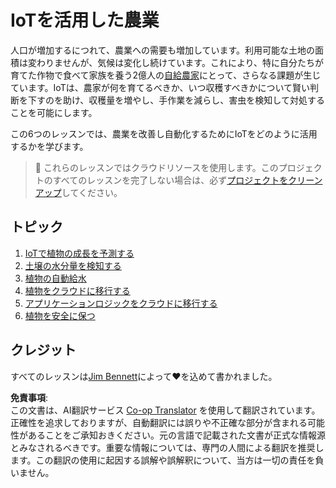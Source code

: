 <!--
CO_OP_TRANSLATOR_METADATA:
{
  "original_hash": "428bda82d9e6016ecea7c797564bf081",
  "translation_date": "2025-08-24T21:57:11+00:00",
  "source_file": "2-farm/README.md",
  "language_code": "ja"
}
-->
# IoTを活用した農業

人口が増加するにつれて、農業への需要も増加しています。利用可能な土地の面積は変わりませんが、気候は変化し続けています。これにより、特に自分たちが育てた作物で食べて家族を養う2億人の[自給農家](https://wikipedia.org/wiki/Subsistence_agriculture)にとって、さらなる課題が生じています。IoTは、農家が何を育てるべきか、いつ収穫すべきかについて賢い判断を下すのを助け、収穫量を増やし、手作業を減らし、害虫を検知して対処することを可能にします。

この6つのレッスンでは、農業を改善し自動化するためにIoTをどのように活用するかを学びます。

> 💁 これらのレッスンではクラウドリソースを使用します。このプロジェクトのすべてのレッスンを完了しない場合は、必ず[プロジェクトをクリーンアップ](../clean-up.md)してください。

## トピック

1. [IoTで植物の成長を予測する](lessons/1-predict-plant-growth/README.md)  
1. [土壌の水分量を検知する](lessons/2-detect-soil-moisture/README.md)  
1. [植物の自動給水](lessons/3-automated-plant-watering/README.md)  
1. [植物をクラウドに移行する](lessons/4-migrate-your-plant-to-the-cloud/README.md)  
1. [アプリケーションロジックをクラウドに移行する](lessons/5-migrate-application-to-the-cloud/README.md)  
1. [植物を安全に保つ](lessons/6-keep-your-plant-secure/README.md)  

## クレジット

すべてのレッスンは[Jim Bennett](https://GitHub.com/JimBobBennett)によって♥️を込めて書かれました。

**免責事項**:  
この文書は、AI翻訳サービス [Co-op Translator](https://github.com/Azure/co-op-translator) を使用して翻訳されています。正確性を追求しておりますが、自動翻訳には誤りや不正確な部分が含まれる可能性があることをご承知おきください。元の言語で記載された文書が正式な情報源とみなされるべきです。重要な情報については、専門の人間による翻訳を推奨します。この翻訳の使用に起因する誤解や誤解釈について、当方は一切の責任を負いません。